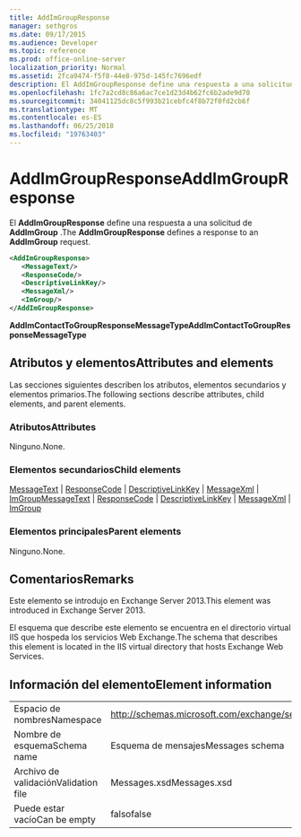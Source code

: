 ```yaml
---
title: AddImGroupResponse
manager: sethgros
ms.date: 09/17/2015
ms.audience: Developer
ms.topic: reference
ms.prod: office-online-server
localization_priority: Normal
ms.assetid: 2fca9474-f5f8-44e8-975d-145fc7696edf
description: El AddImGroupResponse define una respuesta a una solicitud de AddImGroup.
ms.openlocfilehash: 1fc7a2cd8c86a6ac7ce1d23d4b62fc6b2ade9d70
ms.sourcegitcommit: 34041125dc8c5f993b21cebfc4f8b72f0fd2cb6f
ms.translationtype: MT
ms.contentlocale: es-ES
ms.lasthandoff: 06/25/2018
ms.locfileid: "19763403"
---
```

# <a name="addimgroupresponse"></a><span data-ttu-id="72ad1-103">AddImGroupResponse</span><span class="sxs-lookup"><span data-stu-id="72ad1-103">AddImGroupResponse</span></span>

<span data-ttu-id="72ad1-104">El **AddImGroupResponse** define una respuesta a una solicitud de **AddImGroup** .</span><span class="sxs-lookup"><span data-stu-id="72ad1-104">The **AddImGroupResponse** defines a response to an **AddImGroup** request.</span></span> 
  
```XML
<AddImGroupResponse>
   <MessageText/>
   <ResponseCode/>
   <DescriptiveLinkKey/>
   <MessageXml/>
   <ImGroup/>
</AddImGroupResponse>
```

 <span data-ttu-id="72ad1-105">**AddImContactToGroupResponseMessageType**</span><span class="sxs-lookup"><span data-stu-id="72ad1-105">**AddImContactToGroupResponseMessageType**</span></span>
## <a name="attributes-and-elements"></a><span data-ttu-id="72ad1-106">Atributos y elementos</span><span class="sxs-lookup"><span data-stu-id="72ad1-106">Attributes and elements</span></span>

<span data-ttu-id="72ad1-107">Las secciones siguientes describen los atributos, elementos secundarios y elementos primarios.</span><span class="sxs-lookup"><span data-stu-id="72ad1-107">The following sections describe attributes, child elements, and parent elements.</span></span>
  
### <a name="attributes"></a><span data-ttu-id="72ad1-108">Atributos</span><span class="sxs-lookup"><span data-stu-id="72ad1-108">Attributes</span></span>

<span data-ttu-id="72ad1-109">Ninguno.</span><span class="sxs-lookup"><span data-stu-id="72ad1-109">None.</span></span>
  
### <a name="child-elements"></a><span data-ttu-id="72ad1-110">Elementos secundarios</span><span class="sxs-lookup"><span data-stu-id="72ad1-110">Child elements</span></span>

<span data-ttu-id="72ad1-111">[MessageText](messagetext.md) | [ResponseCode](responsecode.md) | [DescriptiveLinkKey](descriptivelinkkey.md) | [MessageXml](messagexml.md) | [ImGroup](imgroup.md)</span><span class="sxs-lookup"><span data-stu-id="72ad1-111">[MessageText](messagetext.md) | [ResponseCode](responsecode.md) | [DescriptiveLinkKey](descriptivelinkkey.md) | [MessageXml](messagexml.md) | [ImGroup](imgroup.md)</span></span>
  
### <a name="parent-elements"></a><span data-ttu-id="72ad1-112">Elementos principales</span><span class="sxs-lookup"><span data-stu-id="72ad1-112">Parent elements</span></span>

<span data-ttu-id="72ad1-113">Ninguno.</span><span class="sxs-lookup"><span data-stu-id="72ad1-113">None.</span></span>
  
## <a name="remarks"></a><span data-ttu-id="72ad1-114">Comentarios</span><span class="sxs-lookup"><span data-stu-id="72ad1-114">Remarks</span></span>

<span data-ttu-id="72ad1-115">Este elemento se introdujo en Exchange Server 2013.</span><span class="sxs-lookup"><span data-stu-id="72ad1-115">This element was introduced in Exchange Server 2013.</span></span>
  
<span data-ttu-id="72ad1-116">El esquema que describe este elemento se encuentra en el directorio virtual IIS que hospeda los servicios Web Exchange.</span><span class="sxs-lookup"><span data-stu-id="72ad1-116">The schema that describes this element is located in the IIS virtual directory that hosts Exchange Web Services.</span></span>
  
## <a name="element-information"></a><span data-ttu-id="72ad1-117">Información del elemento</span><span class="sxs-lookup"><span data-stu-id="72ad1-117">Element information</span></span>

|||
|:-----|:-----|
|<span data-ttu-id="72ad1-118">Espacio de nombres</span><span class="sxs-lookup"><span data-stu-id="72ad1-118">Namespace</span></span>  <br/> |http://schemas.microsoft.com/exchange/services/2006/messages  <br/> |
|<span data-ttu-id="72ad1-119">Nombre de esquema</span><span class="sxs-lookup"><span data-stu-id="72ad1-119">Schema name</span></span>  <br/> |<span data-ttu-id="72ad1-120">Esquema de mensajes</span><span class="sxs-lookup"><span data-stu-id="72ad1-120">Messages schema</span></span>  <br/> |
|<span data-ttu-id="72ad1-121">Archivo de validación</span><span class="sxs-lookup"><span data-stu-id="72ad1-121">Validation file</span></span>  <br/> |<span data-ttu-id="72ad1-122">Messages.xsd</span><span class="sxs-lookup"><span data-stu-id="72ad1-122">Messages.xsd</span></span>  <br/> |
|<span data-ttu-id="72ad1-123">Puede estar vacío</span><span class="sxs-lookup"><span data-stu-id="72ad1-123">Can be empty</span></span>  <br/> |<span data-ttu-id="72ad1-124">falso</span><span class="sxs-lookup"><span data-stu-id="72ad1-124">false</span></span>  <br/> |
   

